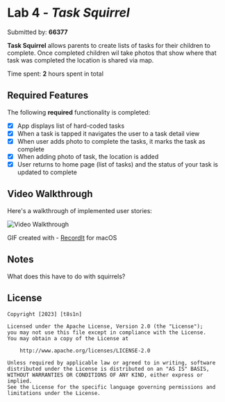 # Lab 4 - *Task Squirrel*

Submitted by: **66377**

**Task Squirrel** allows parents to create lists of tasks for their children to complete. Once completed children wil take photos that show where that task was completed the location is shared via map.

Time spent: **2** hours spent in total

## Required Features

The following **required** functionality is completed:

- [x] App displays list of hard-coded tasks
- [x] When a task is tapped it navigates the user to a task detail view
- [x] When user adds photo to complete the tasks, it marks the task as complete
- [x] When adding photo of task, the location is added
- [x] User returns to home page (list of tasks) and the status of your task is updated to complete

## Video Walkthrough

Here's a walkthrough of implemented user stories:

<img src='http://g.recordit.co/YW89ESa3fA.gif' title='Video Walkthrough' width='' alt='Video Walkthrough' />

<!-- Replace this with whatever GIF tool you used! -->
GIF created with - [RecordIt](https://recordit.co/) for macOS

## Notes

What does this have to do with squirrels?

## License

    Copyright [2023] [t8s1n]

    Licensed under the Apache License, Version 2.0 (the "License");
    you may not use this file except in compliance with the License.
    You may obtain a copy of the License at

        http://www.apache.org/licenses/LICENSE-2.0

    Unless required by applicable law or agreed to in writing, software
    distributed under the License is distributed on an "AS IS" BASIS,
    WITHOUT WARRANTIES OR CONDITIONS OF ANY KIND, either express or implied.
    See the License for the specific language governing permissions and
    limitations under the License.
